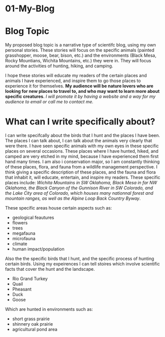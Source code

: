 # 01-My-Blog

# Blog Topic

My proposed blog topic is a narrative type of scientifc blog, using my own personal stories. These stories will focus on the specific animals (painted grasshopper, moose, bear, bison, etc.) and the environments (Black Mesa, Rocky Mountians, Wichita Mountains, etc.) they were in. They will focus around the activities of hunting, hiking, and camping. 

I hope these stories will educate my readers of the certain places and animals I have experienced, and inspire them to go those places to experience it for themselves. **My audience will be nature lovers who are looking for new places to travel to, and who may want to learn more about specific creatures**. *I will promote it by having a website and a way for my audience to email or call me to contact me.*

# What can I write specifically about?

I can write specifcally about the birds that I hunt and the places I have been. The places I can talk about, I can talk about the animals very clearly that were there. I have seen specific animals with my own eyes in these specific places on several occasions. These places where I have hunted, hiked, and camped are very etched in my mind, because I have experienced them first hand many times. I am also i conservation major, so I am constantly thinking of these places, flora, and fauna from a wildlife management perspective. I think giving a specific description of these places, and the fauna and flora that inhabit it, will educate, entertain, and inspire my readers. These specific places include: *Wichita Mountains in SW Oklahoma, Black Mesa in far NW Oklahoma, the Black Canyon of the Gunnison River in SW Colorado, and the Lake City area of Colorado, which houses many nationnal forest and mountain ranges, as well as the Alpine Loop Back Country Byway*.

These specific areas house certain aspects such as:

- geological feautures
- flowers
- trees
- megafauna
- microfauna
- climate
- human impact/population

Also the the specific birds that I hunt, and the specific process of hunting certain birds. Using my expeirences I can tell stoires which involve scientific facts that cover the hunt and the landscape. 

- Rio Grand Turkey
- Quail
- Pheasant
- Duck
- Goose

Which are hunted in environments such as: 

- short grass prairie
- shinnery oak prairie
- agricultural pond area

